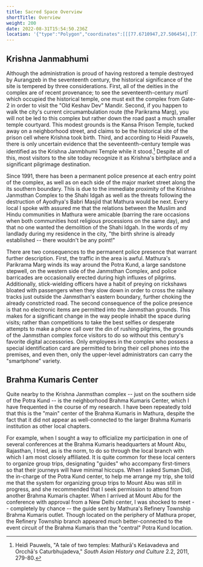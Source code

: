 ```yaml
---
title: Sacred Space Overview
shortTitle: Overview
weight: 200
date: 2022-08-31T15:54:50.236Z
location: '{"type":"Polygon","coordinates":[[[77.6710947,27.506454],[77.6689994,27.5064397],[77.6689994,27.5057652],[77.6687163,27.5051122],[77.6687244,27.504079],[77.6707549,27.5040144],[77.6710947,27.506454]]]}'
---
```

## Krishna Janmabhumi

Although the administration is proud of having restored a temple destroyed by Aurangzeb in the seventeenth century, the historical significance of the site is tempered by three considerations. First, all of the deities in the complex are of recent provenance; to see the seventeenth-century *murtī* which occupied the historical temple, one must exit the complex from Gate-2 in order to visit the "Old Keshav Dev" Mandir. Second, if you happen to walk the city's current circumambulation route (the Parikrama Marg), you will not be led to this complex but rather down the road past a much smaller temple courtyard. This modest grounds is the Kansa Prison Temple, tucked away on a neighborhood street, and claims to be the historical site of the prison cell where Krishna took birth. Third, and according to Heidi Pauwels, there is only uncertain evidence that the seventeenth-century temple was identified as the Krishna Janmbhumi Temple while it stood.[^1] Despite all of this, most visitors to the site today recognize it as Krishna's birthplace and a significant pilgrimage destination.

Since 1991, there has been a permanent police presence at each entry point of the complex, as well as on each side of the major market street along the its southern boundary. This is due to the immediate proximity of the Krishna Janmsthan Complex to the Shahi Idgah as well as the threats following the destruction of Ayodhya's Babri Masjid that Mathura would be next. Every local I spoke with assured me that the relations between the Muslim and Hindu communities in Mathura were amicable (barring the rare occasions when both communities host religious processions on the same day), and that no one wanted the demolition of the Shahi Idgah. In the words of my landlady during my residence in the city, "the birth shrine is already established -- there wouldn't be any point!"

There are two consequences to the permanent police presence that warrant further description. First, the traffic in the area is awful. Mathura's Parikrama Marg winds its way around the Potra Kund, a large sandstone stepwell, on the western side of the Janmsthan Complex, and police barricades are occasionally erected during high influxes of pilgrims. Additionally, stick-wielding officers have a habit of preying on rickshaws bloated with passengers when they slow down in order to cross the railway tracks just outside the Janmsthan's eastern boundary, further choking the already constricted road. The second consequence of the police presence is that no electronic items are permitted into the Janmsthan grounds. This makes for a significant change in the way people inhabit the space during visits; rather than competitions to take the best selfies or desperate attempts to make a phone call over the din of rushing pilgrims, the grounds of the Janmsthan complex force visitors to do so without this century's favorite digital accessories. Only employees in the complex who possess a special identification card are permitted to bring their cell phones into the premises, and even then, only the upper-level administrators can carry the "smartphone" variety.

## Brahma Kumaris Center

Quite nearby to the Krishna Janmsthan complex -- just on the southern side of the Potra Kund -- is the neighborhood Brahma Kumaris Center, which I have frequented in the course of my research. I have been repeatedly told that this is the "main" center of the Brahma Kumaris in Mathura, despite the fact that it did not appear as well-connected to the larger Brahma Kumaris institution as other local chapters.

For example, when I sought a way to officialize my participation in one of several conferences at the Brahma Kumaris headquarters at Mount Abu, Rajasthan, I tried, as is the norm, to do so through the local branch with which I am most closely affiliated. It is quite common for these local centers to organize group trips, designating "guides" who accompany first-timers so that their journeys will have minimal hiccups. When I asked Suman Didi, the in-charge of the Potra Kund center, to help me arrange my trip, she told me that the system for organizing group trips to Mount Abu was still in progress, and she recommended that I seek permission to attend from another Brahma Kumaris chapter. When I arrived at Mount Abu for the conference with approval from a New Delhi center, I was shocked to meet -- completely by chance -- the guide sent by Mathura's Refinery Township Brahma Kumaris outlet. Though located on the periphery of Mathura proper, the Refinery Township branch appeared much better-connected to the event circuit of the Brahma Kumaris than the "central" Potra Kund location.

[^1]: Heidi Pauwels, "A tale of two temples: Mathurā's Keśavadeva and Orcchā's Caturbhujadeva," *South Asian History and Culture* 2.2, 2011, 279-80.
